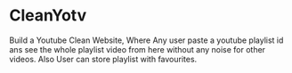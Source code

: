 # CleanYotv
Build a Youtube Clean Website, Where Any user paste a youtube playlist id ans see the whole playlist video from here without any noise for other videos. Also User can store playlist with favourites.
